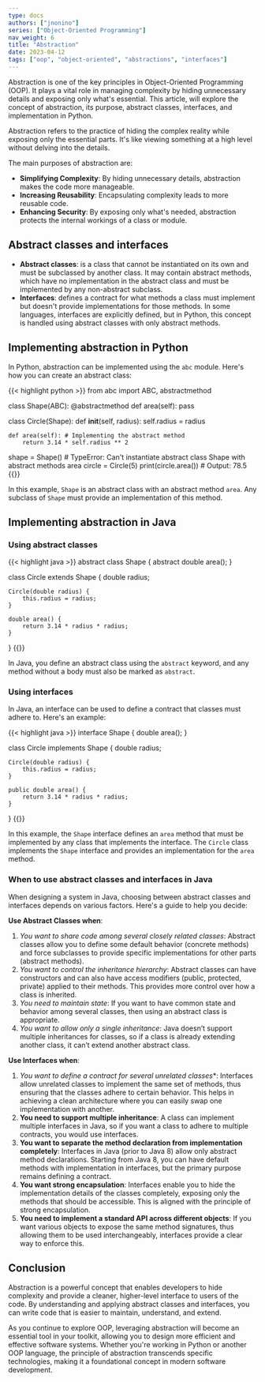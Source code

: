 ```yaml
---
type: docs
authors: ["jnonino"]
series: ["Object-Oriented Programming"]
nav_weight: 6
title: "Abstraction"
date: 2023-04-12
tags: ["oop", "object-oriented", "abstractions", "interfaces"]
---
```


Abstraction is one of the key principles in Object-Oriented Programming (OOP). It plays a vital role in managing complexity by hiding unnecessary details and exposing only what's essential. This article, will explore the concept of abstraction, its purpose, abstract classes, interfaces, and implementation in Python.

Abstraction refers to the practice of hiding the complex reality while exposing only the essential parts. It's like viewing something at a high level without delving into the details.

The main purposes of abstraction are:

- **Simplifying Complexity**: By hiding unnecessary details, abstraction makes the code more manageable.
- **Increasing Reusability**: Encapsulating complexity leads to more reusable code.
- **Enhancing Security**: By exposing only what's needed, abstraction protects the internal workings of a class or module.

## Abstract classes and interfaces

- **Abstract classes**: is a class that cannot be instantiated on its own and must be subclassed by another class. It may contain abstract methods, which have no implementation in the abstract class and must be implemented by any non-abstract subclass.
- **Interfaces**: defines a contract for what methods a class must implement but doesn't provide implementations for those methods. In some languages, interfaces are explicitly defined, but in Python, this concept is handled using abstract classes with only abstract methods.

## Implementing abstraction in Python

In Python, abstraction can be implemented using the `abc` module. Here's how you can create an abstract class:

{{< highlight python >}}
from abc import ABC, abstractmethod

class Shape(ABC):
    @abstractmethod
    def area(self):
        pass

class Circle(Shape):
    def __init__(self, radius):
        self.radius = radius

    def area(self): # Implementing the abstract method
        return 3.14 * self.radius ** 2

shape = Shape() # TypeError: Can't instantiate abstract class Shape with abstract methods area
circle = Circle(5)
print(circle.area()) # Output: 78.5
{{</highlight >}}

In this example, `Shape` is an abstract class with an abstract method `area`. Any subclass of `Shape` must provide an implementation of this method.

## Implementing abstraction in Java

### Using abstract classes

{{< highlight java >}}
abstract class Shape {
    abstract double area();
}

class Circle extends Shape {
    double radius;

    Circle(double radius) {
        this.radius = radius;
    }

    double area() {
        return 3.14 * radius * radius;
    }
}
{{</highlight >}}

In Java, you define an abstract class using the `abstract` keyword, and any method without a body must also be marked as `abstract`.

### Using interfaces

In Java, an interface can be used to define a contract that classes must adhere to. Here's an example:

{{< highlight java >}}
interface Shape {
    double area();
}

class Circle implements Shape {
    double radius;

    Circle(double radius) {
        this.radius = radius;
    }

    public double area() {
        return 3.14 * radius * radius;
    }
}
{{</highlight >}}

In this example, the `Shape` interface defines an `area` method that must be implemented by any class that implements the interface. The `Circle` class implements the `Shape` interface and provides an implementation for the `area` method.

### When to use abstract classes and interfaces in Java

When designing a system in Java, choosing between abstract classes and interfaces depends on various factors. Here's a guide to help you decide:

**Use Abstract Classes when**:
1. *You want to share code among several closely related classes*: Abstract classes allow you to define some default behavior (concrete methods) and force subclasses to provide specific implementations for other parts (abstract methods).
2. *You want to control the inheritance hierarchy*: Abstract classes can have constructors and can also have access modifiers (public, protected, private) applied to their methods. This provides more control over how a class is inherited.
3. *You need to maintain state*: If you want to have common state and behavior among several classes, then using an abstract class is appropriate.
4. *You want to allow only a single inheritance*: Java doesn’t support multiple inheritances for classes, so if a class is already extending another class, it can’t extend another abstract class.

**Use Interfaces when**:
1. *You want to define a contract for several unrelated classes**: Interfaces allow unrelated classes to implement the same set of methods, thus ensuring that the classes adhere to certain behavior. This helps in achieving a clean architecture where you can easily swap one implementation with another.
2. **You need to support multiple inheritance**: A class can implement multiple interfaces in Java, so if you want a class to adhere to multiple contracts, you would use interfaces.
3. **You want to separate the method declaration from implementation completely**: Interfaces in Java (prior to Java 8) allow only abstract method declarations. Starting from Java 8, you can have default methods with implementation in interfaces, but the primary purpose remains defining a contract.
4. **You want strong encapsulation**: Interfaces enable you to hide the implementation details of the classes completely, exposing only the methods that should be accessible. This is aligned with the principle of strong encapsulation.
5. **You need to implement a standard API across different objects**: If you want various objects to expose the same method signatures, thus allowing them to be used interchangeably, interfaces provide a clear way to enforce this.

## Conclusion

Abstraction is a powerful concept that enables developers to hide complexity and provide a cleaner, higher-level interface to users of the code. By understanding and applying abstract classes and interfaces, you can write code that is easier to maintain, understand, and extend.

As you continue to explore OOP, leveraging abstraction will become an essential tool in your toolkit, allowing you to design more efficient and effective software systems. Whether you're working in Python or another OOP language, the principle of abstraction transcends specific technologies, making it a foundational concept in modern software development.
